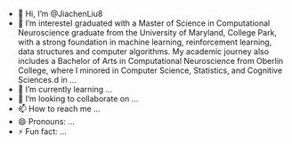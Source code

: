 - 👋 Hi, I’m @JiachenLiu8
- 👀 I’m interesteI graduated with a Master of Science in Computational Neuroscience graduate from the University of Maryland, College Park, with a strong foundation in machine learning, reinforcement learning, data structures and computer algorithms. My academic journey also includes a Bachelor of Arts in Computational Neuroscience from Oberlin College, where I minored in Computer Science, Statistics, and Cognitive Sciences.d in ...
- 🌱 I’m currently learning ...
- 💞️ I’m looking to collaborate on ...
- 📫 How to reach me ...
- 😄 Pronouns: ...
- ⚡ Fun fact: ...

<!---
JiachenLiu8/JiachenLiu8 is a ✨ special ✨ repository because its `README.md` (this file) appears on your GitHub profile.
You can click the Preview link to take a look at your changes.
--->
